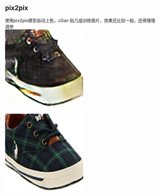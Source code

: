 ## pix2pix
使用pix2pix模型自动上色，cGan
贴几组训练图片，效果还比较一般，还得慢慢调参<br>
![](https://github.com/lmb633/pix2pix/blob/master/images/14.jpg)<br>  
![](https://github.com/lmb633/pix2pix/blob/master/images/14_real.jpg)<br> 
